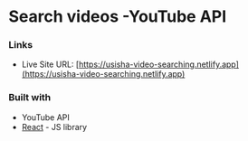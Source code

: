 # Search videos -YouTube API

### Links

- Live Site URL: [https://usisha-video-searching.netlify.app](https://usisha-video-searching.netlify.app)

### Built with

- YouTube API
- [React](https://reactjs.org/) - JS library
